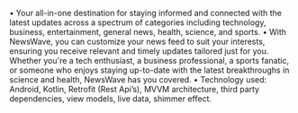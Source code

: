 •	Your all-in-one destination for staying informed and connected with the latest updates across a spectrum of categories including technology, business, entertainment, general news, health, science, and sports.
•	With NewsWave, you can customize your news feed to suit your interests, ensuring you receive relevant and timely updates tailored just for you. Whether you're a tech enthusiast, a business professional, a sports fanatic, or someone who enjoys staying up-to-date with the latest breakthroughs in science and health, NewsWave has you covered.
•	Technology used: Android, Kotlin, Retrofit (Rest Api’s), MVVM architecture, third party dependencies, view models, live data, shimmer effect.
